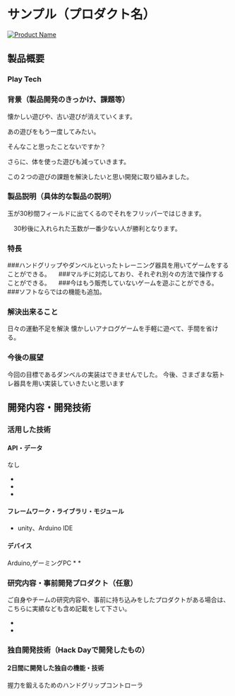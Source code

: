 # サンプル（プロダクト名）

[![Product Name](https://raw.github.com/GabLeRoux/WebMole/master/ressources/WebMole_Youtube_Video.png)](https://www.youtube.com/channel/UC4PtjOfZTbVp9DwtJv82Lzg)

## 製品概要
### Play Tech
### 背景（製品開発のきっかけ、課題等）
懐かしい遊びや、古い遊びが消えていくます。

あの遊びをもう一度してみたい。

そんなこと思ったことないですか？




さらに、体を使った遊びも減っていきます。

この２つの遊びの課題を解決したいと思い開発に取り組みました。
### 製品説明（具体的な製品の説明）
玉が30秒間フィールドに出てくるのでそれをフリッパーではじきます。

　30秒後に入れられた玉数が一番少ない人が勝利となります。

### 特長

  ###ハンドグリップやダンベルといったトレーニング器具を用いてゲームをすることができる。
　###マルチに対応しており、それぞれ別々の方法で操作することができる。
　###今はもう販売していないゲームを遊ぶことができる。
  ###ソフトならではの機能も追加。
### 解決出来ること
 日々の運動不足を解決
 懐かしいアナログゲームを手軽に遊べて、手間を省ける。
 
### 今後の展望
今回の目標であるダンベルの実装はできませんでした。
今後、さまざまな筋トレ器具を用い実装していきたいと思います


## 開発内容・開発技術
### 活用した技術
#### API・データ
なし

* 
* 
* 

#### フレームワーク・ライブラリ・モジュール
* unity、Arduino IDE 


#### デバイス
Arduino,ゲーミングPC
* 
* 

### 研究内容・事前開発プロダクト（任意）
ご自身やチームの研究内容や、事前に持ち込みをしたプロダクトがある場合は、こちらに実績なども含め記載をして下さい。

* 
* 


### 独自開発技術（Hack Dayで開発したもの）
#### 2日間に開発した独自の機能・技術
握力を鍛えるためのハンドグリップコントローラ

